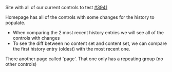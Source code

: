 Site with all of our current controls to test [#3941](https://github.com/craftercms/craftercms/issues/3941)

Homepage has all of the controls with some changes for the history to populate.

- When comparing the 2 most recent history entries we will see all of the controls with changes
- To see the diff between no content set and content set, we can compare the first history entry (oldest) with the most recent one.

There another page called 'page'. That one only has a repeating group (no other controls)
